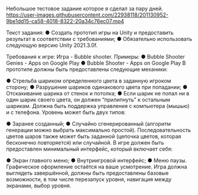 Небольшое тестовое задание которое я сделал за пару дней.
https://user-images.githubusercontent.com/22938118/201130952-9be1dd15-ca58-4018-8322-20a34c76ec07.mp4

Текст задания:
● Создать прототип игры на Unity и предоставить результат в
соответствии с требованиями;
● Обязательно использовать следующую версию Unity 2021.3.0f.

Требования к игре:
Игра - Bubble shooter. Примеры:
● Bubble Shooter Genies - Apps on Google Play
● Bubble Shooter - Apps on Google Play
В прототипе должны быть предоставлены следующие механики:

● Стрельба шариком определенного цвета в заданную игроком
сторону;
● Разрушение шариков одинакового цвета при попадании;
● Отскакивание шарика от стенок и потолка;
● Если шарик не попал ни в один шарик своего цвета, он должен
“прилипнуть” к остальным шарикам.
Должна быть поддержка управления с компьютера (мышью) и с
телефона.
Уровень может быть двух типов:

● Заранее созданный;
● Случайно сгенерированный (алгоритм генерации можно выбрать
максимально простой).
Последовательность цветов шаров также может быть заданной
(цепочка цветов, которая бесконечно повторяется) или случайной.
В игре должен быть предоставлен минимальный интерфейс, который
включает себя:

● Экран главного меню;
● Внутриигровой интерфейс;
● Меню паузы.
Графическое оформление остаётся на ваше усмотрение.
Игра должна выглядеть завершённой, должны быть предоставлены
базовые возможности, в том числе перезапуск уровня, навигация
между экранами, выбор уровня.
